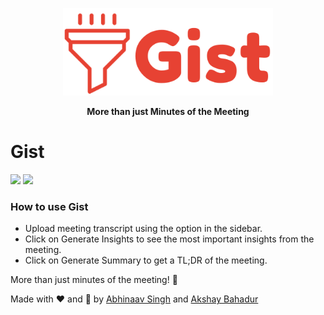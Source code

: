 <div align="center">

<p align="center"> <img src="https://github.com/AbhinaavSingh/Gist/blob/main/resources/gist_logo.png" height="140px"><br></p>

**More than just Minutes of the Meeting**

</div>

# Gist
[![](https://img.shields.io/badge/Gist-Streamlit-brightgreen)](https://share.streamlit.io/abhinaavsingh/gist/main/st_analyzer.py) [![](https://img.shields.io/badge/GitHub-Source-brightgreen)](https://github.com/AbhinaavSingh/Gist)

### How to use Gist
- Upload meeting transcript using the option in the sidebar.
- Click on Generate Insights to see the most important insights from the meeting.
- Click on Generate Summary to get a TL;DR of the meeting. 



More than just minutes of the meeting! 🚀

Made with ❤️ and 🦙 by [Abhinaav Singh](https://abhinaav.com) and [Akshay Bahadur](https://akshaybahadur.com)
